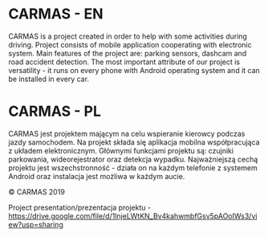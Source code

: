 
# CARMAS - EN

CARMAS is a project created in order to help with some activities during driving. Project consists of mobile application cooperating with electronic system. Main features of the project are: parking sensors, dashcam and road accident detection. The most important attribute of our project is versatility - it runs on every phone with Android operating system and it can be installed in every car.


# CARMAS - PL

CARMAS jest projektem mającym na celu wspieranie kierowcy podczas jazdy samochodem. Na projekt składa się aplikacja mobilna współpracująca z układem elektronicznym. Głównymi funkcjami projektu są: czujniki parkowania, wideorejestrator oraz detekcja wypadku. Najważniejszą cechą projektu jest wszechstronność - działa on na każdym telefonie z systemem Android oraz instalacja jest możliwa w każdym aucie.

© CARMAS 2019

Project presentation/prezentacja projektu - https://drive.google.com/file/d/1lnjeLWtKN_Bv4kahwmbfGsv5pAOoIWs3/view?usp=sharing
